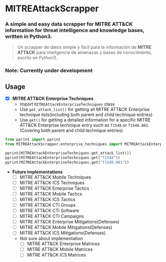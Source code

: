 # MITREAttackScrapper
### A simple and easy data scrapper for **MITRE ATT&CK** information for threat intelligence and knowledge bases, written in Python3.
> Un scrapper de datos simple y fácil para la información de **MITRE ATT&CK** para inteligencia de amenazas y bases de conocimiento, escrito en Python3.

### Note: Currently under development


## Usage
- [x] **MITRE ATT&CK Enterprise Techniques** 
  - Import `MITREAttackEnterpriseTechniques` class
  - Use `get_attack_list()` for getting all MITRE ATT&CK Enterprise technique lists(including both parent and child technique entries)
  - Use `get()` for getting a detailed information for a specific MITRE ATT&CK Enterprise technique entry such as `T1548` or `T1548.001`.  (Covering both parent and child technique entries)
```python
from pprint import pprint
from MITREAttackScrapper.enterprise_techniques import MITREAttackEnterpriseTechniques

pprint(MITREAttackEnterpriseTechniques.get_attack_list())
pprint(MITREAttackEnterpriseTechniques.get("T1548"))
pprint(MITREAttackEnterpriseTechniques.get("T1548.001"))
```

- **Future implementations**
  - [ ] MITRE ATT&CK Mobile Techniques
  - [ ] MITRE ATT&CK ICS Techniques
  - [ ] MITRE ATT&CK Enterprise Tactics
  - [ ] MITRE ATT&CK Mobile Tactics
  - [ ] MITRE ATT&CK ICS Tactics
  - [ ] MITRE ATT&CK CTI Groups
  - [ ] MITRE ATT&CK CTI Software
  - [ ] MITRE ATT&CK CTI Campaigns
  - [ ] MITRE ATT&CK Enterprise Mitigations(Defenses)
  - [ ] MITRE ATT&CK Mobile Mitigations(Defenses)
  - [ ] MITRE ATT&CK ICS Mitigations(Defenses)
  - Not sure about implementation
    - [ ] MITRE ATT&CK Enterprise Matrices
    - [ ] MITRE ATT&CK Mobile Matrices
    - [ ] MITRE ATT&CK ICS Matrices